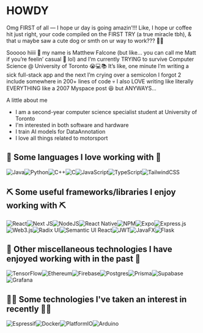 # **HOWDY**
Omg FIRST of all — I hope ur day is going amazin’!!! Like, I hope ur coffee hit just right, your code compiled on the FIRST TRY (a true miracle tbh), & that u maybe saw a cute dog or smth on ur way to work??? 🐶✨

Sooooo hiiii 👋 my name is Matthew Falcone (but like... you can call me Matt if you’re feelin’ casual 🌈 lol) and I’m currently TRYING to survive Computer Science @ University of Toronto 😭💻📚 It’s like, one minute I’m writing a sick full-stack app and the next I’m crying over a semicolon I forgot 2 include somewhere in 200+ lines of code 💀 I also LOVE writing like literally EVERYTHING like a 2007 Myspace post 😆 but ANYWAYS...

A little about me
- I am a second-year computer science specialist student at University of Toronto
- I'm interested in both software and hardware
- I train AI models for DataAnnotation
- I love all things related to motorsport
  
## 🙌 Some languages I love working with 🙌
![Java](https://img.shields.io/badge/java-%23ED8B00.svg?style=for-the-badge&logo=openjdk&logoColor=white)![Python](https://img.shields.io/badge/python-3670A0?style=for-the-badge&logo=python&logoColor=ffdd54)![C++](https://img.shields.io/badge/c++-%2300599C.svg?style=for-the-badge&logo=c%2B%2B&logoColor=white)![C](https://img.shields.io/badge/c-%2300599C.svg?style=for-the-badge&logo=c&logoColor=white)![JavaScript](https://img.shields.io/badge/javascript-%23323330.svg?style=for-the-badge&logo=javascript&logoColor=%23F7DF1E)![TypeScript](https://img.shields.io/badge/typescript-%23007ACC.svg?style=for-the-badge&logo=typescript&logoColor=white)![TailwindCSS](https://img.shields.io/badge/tailwindcss-%2338B2AC.svg?style=for-the-badge&logo=tailwind-css&logoColor=white)

## ⛏ Some useful frameworks/libraries I enjoy working with ⛏
![React](https://img.shields.io/badge/react-%2320232a.svg?style=for-the-badge&logo=react&logoColor=%2361DAFB)![Next JS](https://img.shields.io/badge/Next-black?style=for-the-badge&logo=next.js&logoColor=white)![NodeJS](https://img.shields.io/badge/node.js-6DA55F?style=for-the-badge&logo=node.js&logoColor=white)![React Native](https://img.shields.io/badge/react_native-%2320232a.svg?style=for-the-badge&logo=react&logoColor=%2361DAFB)![NPM](https://img.shields.io/badge/NPM-%23CB3837.svg?style=for-the-badge&logo=npm&logoColor=white)![Expo](https://img.shields.io/badge/expo-1C1E24?style=for-the-badge&logo=expo&logoColor=#D04A37)![Express.js](https://img.shields.io/badge/express.js-%23404d59.svg?style=for-the-badge&logo=express&logoColor=%2361DAFB)![Web3.js](https://img.shields.io/badge/web3.js-F16822?style=for-the-badge&logo=web3.js&logoColor=white)![Radix UI](https://img.shields.io/badge/radix%20ui-161618.svg?style=for-the-badge&logo=radix-ui&logoColor=white)![Semantic UI React](https://img.shields.io/badge/Semantic%20UI%20React-%2335BDB2.svg?style=for-the-badge&logo=SemanticUIReact&logoColor=white)![JWT](https://img.shields.io/badge/JWT-black?style=for-the-badge&logo=JSON%20web%20tokens)![JavaFX](https://img.shields.io/badge/javafx-%23FF0000.svg?style=for-the-badge&logo=javafx&logoColor=white)![Flask](https://img.shields.io/badge/flask-%23000.svg?style=for-the-badge&logo=flask&logoColor=white)

## 👀 Other miscellaneous technologies I have enjoyed working with in the past 👀
![TensorFlow](https://img.shields.io/badge/TensorFlow-%23FF6F00.svg?style=for-the-badge&logo=TensorFlow&logoColor=white)![Ethereum](https://img.shields.io/badge/Ethereum-3C3C3D?style=for-the-badge&logo=Ethereum&logoColor=white)![Firebase](https://img.shields.io/badge/firebase-a08021?style=for-the-badge&logo=firebase&logoColor=ffcd34)![Postgres](https://img.shields.io/badge/postgres-%23316192.svg?style=for-the-badge&logo=postgresql&logoColor=white)![Prisma](https://img.shields.io/badge/Prisma-3982CE?style=for-the-badge&logo=Prisma&logoColor=white)![Supabase](https://img.shields.io/badge/Supabase-3ECF8E?style=for-the-badge&logo=supabase&logoColor=white)![Grafana](https://img.shields.io/badge/grafana-%23F46800.svg?style=for-the-badge&logo=grafana&logoColor=white)

## 👩‍💻 Some technologies I've taken an interest in recently 👩‍💻
![Espressif](https://img.shields.io/badge/espressif-E7352C.svg?style=for-the-badge&logo=espressif&logoColor=white)![Docker](https://img.shields.io/badge/docker-%230db7ed.svg?style=for-the-badge&logo=docker&logoColor=white)![PlatformIO](https://img.shields.io/badge/PlatformIO-%23222.svg?style=for-the-badge&logo=platformio&logoColor=%23f5822a)![Arduino](https://img.shields.io/badge/-Arduino-00979D?style=for-the-badge&logo=Arduino&logoColor=white)



<!--
**wehttqm/wehttqm** is a ✨ _special_ ✨ repository because its `README.md` (this file) appears on your GitHub profile.

Here are some ideas to get you started:

- 🔭 I’m currently working on ...
- 🌱 I’m currently learning ...
- 👯 I’m looking to collaborate on ...
- 🤔 I’m looking for help with ...
- 💬 Ask me about ...
- 📫 How to reach me: ...
- 😄 Pronouns: ...
- ⚡ Fun fact: ...
-->
